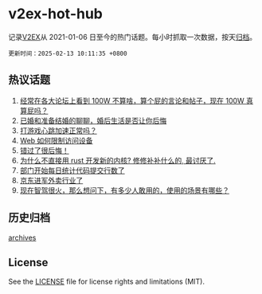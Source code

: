 # v2ex-hot-hub

 记录[V2EX](https://www.v2ex.com/)从 2021-01-06 日至今的热门话题。每小时抓取一次数据，按天[归档](archives)。

`更新时间：2025-02-13 10:11:35 +0800`

## 热议话题

1. [经常在各大论坛上看到 100W 不算啥，算个屁的言论和帖子，现在 100W 真算屁吗？](https://www.v2ex.com/t/1110877)
1. [已婚和准备结婚的聊聊，婚后生活是否让你后悔](https://www.v2ex.com/t/1110929)
1. [打游戏心跳加速正常吗？](https://www.v2ex.com/t/1110927)
1. [Web 如何限制访问设备](https://www.v2ex.com/t/1110896)
1. [错过了很后悔！](https://www.v2ex.com/t/1110999)
1. [为什么不直接用 rust 开发新的内核? 修修补补什么的, 最讨厌了.](https://www.v2ex.com/t/1110981)
1. [部门开始每日统计代码提交行数了](https://www.v2ex.com/t/1111076)
1. [京东进军外卖行业了](https://www.v2ex.com/t/1110866)
1. [现在智驾很火，那么想问下，有多少人敢用的，使用的场景有哪些？](https://www.v2ex.com/t/1111079)

## 历史归档

[archives](archives)

## License

See the [LICENSE](LICENSE) file for license rights and limitations (MIT).
